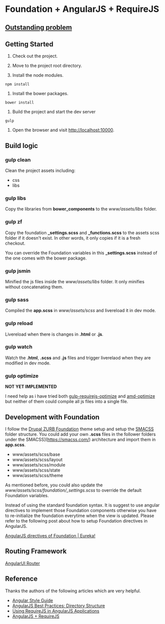 # Foundation + AngularJS + RequireJS

## [Outstanding problem](#gulp-optimize)

## Getting Started

1. Check out the project.

1. Move to the project root directory.

1. Install the node modules.

  ```
  npm install
  ```

1. Install the bower packages.

  ```
  bower install
  ```

1. Build the project and start the dev server

  ```
  gulp
  ```

1. Open the browser and visit [http://localhost:10000](http://localhost:10000).

## Build logic

### gulp clean

Clean the project assets including:

* css
* libs

### gulp libs

Copy the libraries from **bower_components** to the *www/assets/libs* folder.

### gulp zf

Copy the foundation **_settings.scss** and **_functions.scss** to the assets scss folder if it doesn't exist. In other words, it only copies if it is a fresh checkout.

You can override the Foundation variables in this **_settings.scss** instead of the one comes with the bower package.

### gulp jsmin

Minified the js files inside the *www/assets/libs* folder. It only minifies without concatenating them.

### gulp sass

Compiled the **app.scss** in *www/assets/scss* and livereload it in dev mode.

### gulp reload

Livereload when there is changes in **.html** or **.js**.

### gulp watch

Watch the **.html**, **.scss** and **.js** files and trigger liverelaod when they are modified in dev mode.

### gulp optimize

**NOT YET IMPLEMENTED**

I need help as i have tried both [gulp-requirejs-optimize](https://www.npmjs.com/package/gulp-requirejs-optimize) and [amd-optimize](https://github.com/scalableminds/amd-optimize) but neither of them could compile all js files into a single file.

## Development with Foundation

I follow the [Drupal ZURB Foundation](https://www.drupal.org/project/zurb_foundation) theme setup and setup the [SMACSS](https://smacss.com/) folder structure. You could add your own **.scss** files in the follower folders under the SMACSS](https://smacss.com/) architecture and import them in **app.scss**.

* www/assets/scss/base
* www/assets/scss/layout
* www/assets/scss/module
* www/assets/scss/state
* www/assets/scss/theme

As mentioned before, you could also update the *www/assets/scss/foundation/_settings.scss* to override the default Foundation variables.

Instead of using the standard foundation syntax. It is suggest to use angular directives to implement those Foundation components otherwise you have to re-initialize the foundation everytime when the view is updated. Please refer to the following post about how to setup Foundation directives in AngularJS.

[AngularJS directives of Foundation | Eureka!](http://eureka.ykyuen.info/2014/07/17/angularjs-directives-of-foundation/)

## Routing Framework

[AngularUI Router](https://github.com/angular-ui/ui-router)

## Reference

Thanks the authors of the following articles which are very helpful.

* [Angular Style Guide](https://github.com/johnpapa/angular-styleguide)
* [AngularJS Best Practices: Directory Structure](https://scotch.io/tutorials/angularjs-best-practices-directory-structure)
* [Using RequireJS in AngularJS Applications](http://www.sitepoint.com/using-requirejs-angularjs-applications/)
* [AngularJS + RequireJS](https://www.startersquad.com/blog/angularjs-requirejs/)

